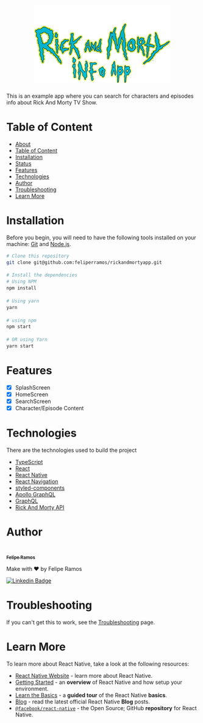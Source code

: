 <h1 align="center">
    <img alt="Rick And Morty Info App" title="#Rick And Morty Info App" src="./public/assets/images/rickandmorty_logo.png" />
</h1>

This is an example app where you can search for characters and episodes info about Rick And Morty TV Show.

# Table of Content

<!--ts-->

- [About](#)
- [Table of Content](#Table-of-Content)
- [Installation](#Installation)
- [Status](#Status)
- [Features](#features)
- [Technologies](#Technologies)
- [Author](#Author)
- [Troubleshooting](#Troubleshooting)
- [Learn More](#Learn-More)
<!--te-->
# Installation

Before you begin, you will need to have the following tools installed on your machine: [Git](https://git-scm.com) and [Node.js](https://nodejs.org/en/).

```bash
# Clone this repository
git clone git@github.com:feliperramos/rickandmortyapp.git

# Install the dependencies
# Using NPM
npm install

# Using yarn
yarn

# using npm
npm start

# OR using Yarn
yarn start
```

# Features

- [x] SplashScreen
- [x] HomeScreen
- [x] SearchScreen
- [x] Character/Episode Content

# Technologies

There are the technologies used to build the project

- [TypeScript](https://www.typescriptlang.org/docs/)
- [React](https://pt-br.reactjs.org)
- [React Native](https://reactnative.dev/docs/getting-started)
- [React Navigation](https://reactnavigation.org/docs/getting-started/)
- [styled-components](https://styled-components.com/docs)
- [Apollo GraphQL](https://www.apollographql.com/docs/react/)
- [GraphQL](https://graphql.org)
- [Rick And Morty API](https://rickandmortyapi.com/documentation)

# Author

<a href="https://www.linkedin.com/in/feliperramos/">
  <img style="border-radius: 50%;" src="https://avatars.githubusercontent.com/u/28380855?v=4" width="100px;" alt=""/>
  <br />
  <sub><b>Felipe Ramos</b></sub>
</a>

Make with ❤️ by Felipe Ramos

[![Linkedin Badge](https://img.shields.io/badge/-Felipe-blue?style=flat-square&logo=Linkedin&logoColor=white&link=https://www.linkedin.com/in/feliperramos/)](https://www.linkedin.com/in/feliperramos/)

# Troubleshooting

If you can't get this to work, see the [Troubleshooting](https://reactnative.dev/docs/troubleshooting) page.

# Learn More

To learn more about React Native, take a look at the following resources:

- [React Native Website](https://reactnative.dev) - learn more about React Native.
- [Getting Started](https://reactnative.dev/docs/environment-setup) - an **overview** of React Native and how setup your environment.
- [Learn the Basics](https://reactnative.dev/docs/getting-started) - a **guided tour** of the React Native **basics**.
- [Blog](https://reactnative.dev/blog) - read the latest official React Native **Blog** posts.
- [`@facebook/react-native`](https://github.com/facebook/react-native) - the Open Source; GitHub **repository** for React Native.
